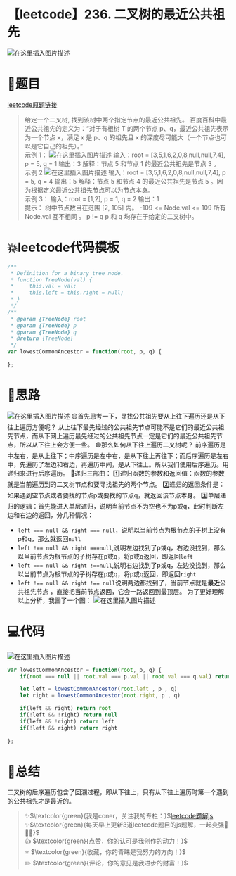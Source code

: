 # 【leetcode】236. 二叉树的最近公共祖先

![在这里插入图片描述](https://gitee.com/PencilX/myblogassets/raw/master/src/7bd3cd5ef8154d7da99e5cd9badf12f4.png)

# 🚀题目
[leetcode原题链接](https://leetcode-cn.com/problems/lowest-common-ancestor-of-a-binary-tree/)
> 给定一个二叉树, 找到该树中两个指定节点的最近公共祖先。
> 百度百科中最近公共祖先的定义为：“对于有根树 T 的两个节点 p、q，最近公共祖先表示为一个节点 x，满足 x 是 p、q 的祖先且 x 的深度尽可能大（一个节点也可以是它自己的祖先）。”
> <br>
> 示例 1：
> ![在这里插入图片描述](https://img-blog.csdnimg.cn/e069cc6234f74c819bd5708203a2123a.png)
> 输入：root = [3,5,1,6,2,0,8,null,null,7,4], p = 5, q = 1
> 输出：3
> 解释：节点 5 和节点 1 的最近公共祖先是节点 3 。
> <br>
> 示例 2
> ![在这里插入图片描述](https://img-blog.csdnimg.cn/f3bf03ec33ce4b5a90bad6f9e51f6873.png)
> 输入：root = [3,5,1,6,2,0,8,null,null,7,4], p = 5, q = 4
> 输出：5
> 解释：节点 5 和节点 4 的最近公共祖先是节点 5 。因为根据定义最近公共祖先节点可以为节点本身。
> <br>
> 示例 3：
> 输入：root = [1,2], p = 1, q = 2
> 输出：1
> <br>
>  提示：
> 树中节点数目在范围 [2, 105] 内。
> -109 <= Node.val <= 109
> 所有 Node.val 互不相同 。
> p != q
> p 和 q 均存在于给定的二叉树中。

# 💥leetcode代码模板

```javascript
/**
 * Definition for a binary tree node.
 * function TreeNode(val) {
 *     this.val = val;
 *     this.left = this.right = null;
 * }
 */
/**
 * @param {TreeNode} root
 * @param {TreeNode} p
 * @param {TreeNode} q
 * @return {TreeNode}
 */
var lowestCommonAncestor = function(root, p, q) {
    
};
```

# 🚀思路
![在这里插入图片描述](https://gitee.com/PencilX/myblogassets/raw/master/src/470f6b9e77f74bc390c692ed5c64bdeb.gif)
🟡首先思考一下，寻找公共祖先要从上往下遍历还是从下往上遍历方便呢？
从上往下最先经过的公共祖先节点可能不是它们的最近公共祖先节点，而从下网上遍历最先经过的公共祖先节点一定是它们的最近公共祖先节点，所以从下往上会方便一些。
🟢那么如何从下往上遍历二叉树呢？
前序遍历是中左右，是从上往下；中序遍历是左中右，是从下往上再往下；而后序遍历是左右中，先遍历了左边和右边，再遍历中间，是从下往上。所以我们使用后序遍历。用递归来进行后序遍历。
🔴递归三部曲：
1️⃣递归函数的参数和返回值：函数的参数就是当前遍历到的二叉树节点和要寻找祖先的两个节点。
2️⃣递归的返回条件是：如果遇到空节点或者要找的节点p或要找的节点q，就返回该节点本身。
3️⃣单层递归的逻辑：首先能进入单层递归，说明当前节点不为空也不为p或q，此时判断左边和右边的返回，分几种情况：
- `left === null && right === null`，说明以当前节点为根节点的子树上没有p和q，那么就返回`null`
- `left !== null && right ===null`,说明左边找到了p或q，右边没找到，那么 以当前节点为根节点的子树存在p或q，将p或q返回，即返回`left`
- `left === null && right !==null`,说明右边找到了p或q，左边没找到，那么 以当前节点为根节点的子树存在p或q，将p或q返回，即返回`right`
- `left !== null && right !== null`说明两边都找到了，当前节点就是**最近**公共祖先节点 ，直接把当前节点返回，它会一路返回到最顶层。
为了更好理解以上分析，我画了一个图：
![在这里插入图片描述](https://img-blog.csdnimg.cn/ba8eb4cec1654be8a828cc3500033de3.png)



# 💻代码
![在这里插入图片描述](https://img-blog.csdnimg.cn/50b64835a43344369939c44437475cc5.png?x-oss-process=image/watermark,type_d3F5LXplbmhlaQ,shadow_50,text_Q1NETiBA5YmN56uvY29ybmVy,size_8,color_FFFFFF,t_70,g_se,x_16#pic_center)


```js
var lowestCommonAncestor = function(root, p, q) {
    if(root === null || root.val === p.val || root.val === q.val) return root

    let left = lowestCommonAncestor(root.left , p , q)
    let right = lowestCommonAncestor(root.right, p , q)

    if(left && right) return root
    if(!left && !right) return null
    if(left && !right) return left
    if(!left && right) return right
    
};
```


# 🍪总结
二叉树的后序遍历包含了回溯过程，即从下往上，只有从下往上遍历时第一个遇到的公共祖先才是最近的。
<br/>

> ✨$\textcolor{green}{我是coner，关注我的专栏：}$[leetcode题解js](https://blog.csdn.net/laplacepoisson/category_11759331.html?spm=1001.2014.3001.5482)<br/>
> ✨$\textcolor{green}{每天早上更新3道leetcode题目的js题解，一起变强🚀🚀🚀}$<br/>
> 👍 $\textcolor{green}{点赞，你的认可是我创作的动力！}$ <br/>
> ⭐️ $\textcolor{green}{收藏，你的青睐是我努力的方向！}$ <br/>
> ✏️ $\textcolor{green}{评论，你的意见是我进步的财富！}$ <br/>